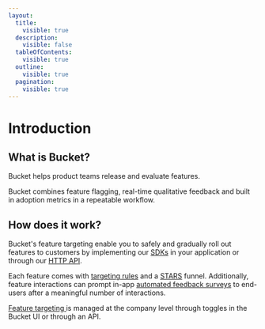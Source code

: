 ```yaml
---
layout:
  title:
    visible: true
  description:
    visible: false
  tableOfContents:
    visible: true
  outline:
    visible: true
  pagination:
    visible: true
---
```


# Introduction

## What is Bucket?

Bucket helps product teams release and evaluate features.&#x20;

Bucket combines feature flagging, real-time qualitative feedback and built in adoption metrics in a repeatable workflow.&#x20;

## How does it work?

Bucket's feature targeting enable you to safely and gradually roll out features to customers by implementing our [SDKs](quickstart/supported-languages-frameworks/) in your application or through our [HTTP API](api/http-api.md).

Each feature comes with [targeting rules](product-handbook/feature-targeting-rules/) and a [STARS](introduction/concepts/stars.md) funnel. Additionally, feature interactions can prompt in-app [automated feedback surveys](product-handbook/feature-analysis/automated-feedback-surveys.md) to end-users after a meaningful number of interactions.

[Feature targeting ](product-handbook/feature-targeting-rules/)is managed at the company level through toggles in the Bucket UI or through an API. &#x20;

